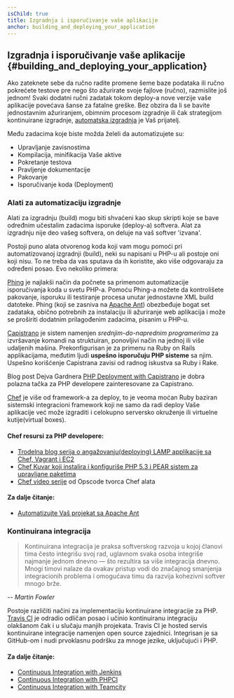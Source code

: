 ```yaml
---
isChild: true
title: Izgradnja i isporučivanje vaše aplikacije
anchor: building_and_deploying_your_application
---
```


## Izgradnja i isporučivanje vaše aplikacije {#building_and_deploying_your_application}

Ako zateknete sebe da ručno radite promene šeme baze podataka ili ručno pokrećete testove pre nego što ažurirate svoje
fajlove (ručno), razmislite još jednom! Svaki dodatni ručni zadatak tokom deploy-a nove verzije vaše aplikacije povećava 
šanse za fatalne greške. Bez obzira da li se bavite jednostavnim ažuriranjem, 
obimnim procesom izgradnje ili čak strategijom kontinuirane izgradnje, [automatska izgradnja](http://en.wikipedia.org/wiki/Build_automation) je Vaš prijatelj.

Među zadacima koje biste možda želeli da automatizujete su:

* Upravljanje zavisnostima
* Kompilacija, minifikacija Vaše aktive
* Pokretanje testova
* Pravljenje dokumentacije
* Pakovanje
* Isporučivanje koda (Deployment)


### Alati za automatizaciju izgradnje

Alati za izgradnju (build) mogu biti shvaćeni kao skup skripti koje se bave određnim učestalim zadacima isporuke (deploy-a) softvera. 
Alat za izgradnju nije deo vašeg softvera, on deluje na vaš softver 'izvana'.

Postoji puno alata otvorenog koda koji vam mogu pomoći pri automatizovanoj izgradnji (build), neki su napisani u PHP-u ali 
postoje oni koji nisu. To ne treba da vas sputava da ih koristite, ako više odgovaraju za određeni posao. Evo nekoliko primera:

[Phing](http://www.phing.info/) je najlakši način da počnete sa primenom automatizacije isporučivanja koda u svetu PHP-a. Pomoću Phing-a
možete da kontrolišete pakovanje, isporuku ili testiranje procesa unutar jednostavne XML build datoteke. Phing (koji se zasniva na [Apache Ant](http://ant.apache.org/)) obezbeđuje bogat set zadataka, obično potrebnih za instalaciju ili ažuriranje web aplikacija i može se proširiti dodatnim prilagođenim zadacima, pisanim u PHP-u.

[Capistrano](https://github.com/capistrano/capistrano/wiki) je sistem namenjen *srednjim-do-naprednim programerima* za
izvršavanje komandi na struktuiran, ponovljivi način na jednoj ili više udaljenih mašina. Prekonfigurisan je za primenu na Ruby on Rails applikacijama, međutim ljudi **uspešno isporučuju PHP sisteme** sa njim. Uspešno korišćenje Capistrana zavisi od radnog iskustva sa Ruby i Rake.

Blog post Dejva Gardnera [PHP Deployment with Capistrano](http://www.davegardner.me.uk/blog/2012/02/13/php-deployment-with-capistrano/)
je dobra polazna tačka za PHP developere zainteresovane za Capistrano.

[Chef](http://www.opscode.com/chef/) je više od framework-a za deploy, to je veoma moćan Ruby baziran sistemski integracioni framework 
koji ne samo da radi deploy Vaše aplikacije već može izgraditi i celokupno serversko okruženje ili virtuelne kutije(virtual boxes).

#### Chef resursi za PHP developere:

* [Trodelna blog serija o angažovanju(deploying) LAMP applikacije sa Chef, Vagrant i EC2](http://www.jasongrimes.org/2012/06/managing-lamp-environments-with-chef-vagrant-and-ec2-1-of-3/)
* [Chef Kuvar koji instalira i konfiguriše PHP 5.3 i PEAR sistem za upravljane paketima](https://github.com/opscode-cookbooks/php)
* [Chef video serije][Chef_tutorial] od Opscode tvorca Chef alata

#### Za dalje čitanje:

* [Automatizujte Vaš projekat sa Apache Ant](http://net.tutsplus.com/tutorials/other/automate-your-projects-with-apache-ant/)

### Kontinuirana integracija

> Kontinuirana integracija je praksa softverskog razvoja u kojoj članovi tima često integrišu svoj rad, uglavnom svaka
> osoba integriše najmanje jednom dnevno — što rezultira sa više integracija dnevno. Mnogi timovi nalaze da ovakav
> pristup vodi do značajnog smanjenja integracionih problema i omogućava timu da razvija kohezivni softver mnogo brže.

*-- Martin Fowler*

Postoje različiti načini za implementaciju kontinuirane integracije za PHP. [Travis CI](https://travis-ci.org/) je odradio 
odličan posao i učinio kontinuiranu integraciju olakšanom čak i u slučaju manjih projekata. Travis CI je hosted servis 
kontinuirane integracije namenjen open source zajednici. Integrisan je sa GitHub-om i nudi prvoklasnu podršku za mnoge jezike, 
uključujući i PHP.

#### Za dalje čitanje:

* [Continuous Integration with Jenkins][Jenkins]
* [Continuous Integration with PHPCI][PHPCI]
* [Continuous Integration with Teamcity][Teamcity]


[buildautomation]: http://en.wikipedia.org/wiki/Build_automation
[Phing]: http://www.phing.info/
[Apache Ant]: http://ant.apache.org/
[Capistrano]: https://github.com/capistrano/capistrano/wiki
[phpdeploy_capistrano]: http://www.davegardner.me.uk/blog/2012/02/13/php-deployment-with-capistrano/
[Chef]: http://www.opscode.com/chef/
[chef_vagrant_and_ec2]: http://www.jasongrimes.org/2012/06/managing-lamp-environments-with-chef-vagrant-and-ec2-1-of-3/
[Chef_cookbook]: https://github.com/opscode-cookbooks/php
[Chef_tutorial]: https://www.youtube.com/playlist?list=PLrmstJpucjzWKt1eWLv88ZFY4R1jW8amR
[apache_ant_tutorial]: http://net.tutsplus.com/tutorials/other/automate-your-projects-with-apache-ant/
[Travis CI]: https://travis-ci.org/
[Jenkins]: http://jenkins-ci.org/
[PHPCI]: http://www.phptesting.org/
[Teamcity]: http://www.jetbrains.com/teamcity/
[Deployer]: https://github.com/deployphp/deployer
